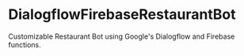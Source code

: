 # DialogflowFirebaseRestaurantBot
Customizable Restaurant Bot using Google's Dialogflow and Firebase functions.
